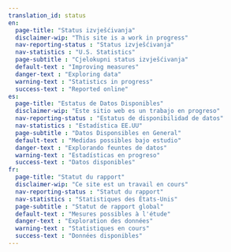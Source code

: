 ```yaml
---
translation_id: status
en:
  page-title: "Status izvješćivanja"
  disclaimer-wip: "This site is a work in progress"
  nav-reporting-status : "Status izvješćivanja"
  nav-statistics : "U.S. Statistics"
  page-subtitle : "Cjelokupni status izvješćivanja"
  default-text : "Improving measures"
  danger-text : "Exploring data"
  warning-text : "Statistics in progress"
  success-text : "Reported online"
es:
  page-title: "Estatus de Datos Disponibles"
  disclaimer-wip: "Este sitio web es un trabajo en progreso"
  nav-reporting-status : "Estatus de disponibilidad de datos"
  nav-statistics : "Estadística EE.UU"
  page-subtitle : "Datos Disponsibles en General"
  default-text : "Medidas possibles bajo estudio"
  danger-text : "Explorando feuntes de datos"
  warning-text : "Estadísticas en progreso"
  success-text : "Datos disponibles"
fr:
  page-title: "Statut du rapport"
  disclaimer-wip: "Ce site est un travail en cours"
  nav-reporting-status : "Statut du rapport"
  nav-statistics : "Statistiques des États-Unis"
  page-subtitle : "Statut de rapport global"
  default-text : "Mesures possibles à l'étude"
  danger-text : "Exploration des données"
  warning-text : "Statistiques en cours"
  success-text : "Données disponibles"
---
```

